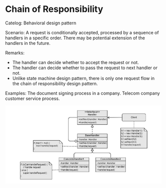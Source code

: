 Chain of Responsibility
===
Catelog: Behavioral design pattern

Scenario: A request is conditionally accepted, processed by a sequence of handlers in a specific order. There may be potential extension of the handlers in the future.

Remarks:
- The handler can decide whether to accept the request or not.
- The handler can decide whether to pass the request to next handler or not.
- Unlike state machine design pattern, there is only one request flow in the chain of responsibility design pattern.

Examples: The document signing process in a company. Telecom company customer service process.

![UML](UML.jpg)
